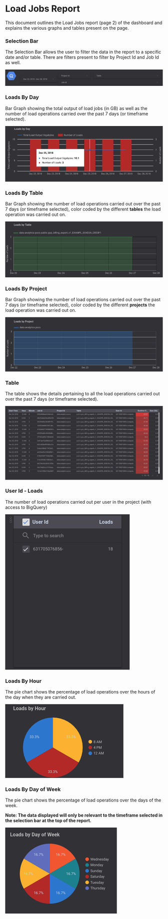 # Load Jobs Report

This document outlines the Load Jobs report (page 2) of the dashboard and explains the various graphs and tables present on the page.

### Selection Bar
The Selection Bar allows the user to filter the data in the report to a specific date and/or table. There are filters present to filter by Project Id and Job Id as well.

![Selection Bar](../images/load_jobs/Image1.png)

### Loads By Day
Bar Graph showing the total output of load jobs (in GB) as well as the number of load operations carried over the past 7 days (or timeframe selected).

![Loads By Day](../images/load_jobs/Image2.png)

### Loads By Table
Bar Graph showing the number of load operations carried out over the past 7 days (or timeframe selected), color coded by the different **tables** the load operation was carried out on.

![Loads By Table](../images/load_jobs/Image3.png)

### Loads By Project
Bar Graph showing the number of load operations carried out over the past 7 days (or timeframe selected), color coded by the different **projects** the load operation was carried out on.

![Loads By Project](../images/load_jobs/Image4.png)

### Table
The table shows the details pertaining to all the load operations carried out over the past 7 days (or timeframe selected).

![Table](../images/load_jobs/Image5.png)

### User Id - Loads
The number of load operations carried out per user in the project (with access to BigQuery)

![User Id - Loads](../images/load_jobs/Image6.png)

### Loads By Hour
The pie chart shows the percentage of load operations over the hours of the day when they are carried out.

![Loads By Hour](../images/load_jobs/Image7.png)

### Loads By Day of Week
The pie chart shows the percentage of load operations over the days of the week.

**Note: The data displayed will only be relevant to the timeframe selected in the selection bar at the top of the report.**

![Loads By Day of Week](../images/load_jobs/Image8.png)



